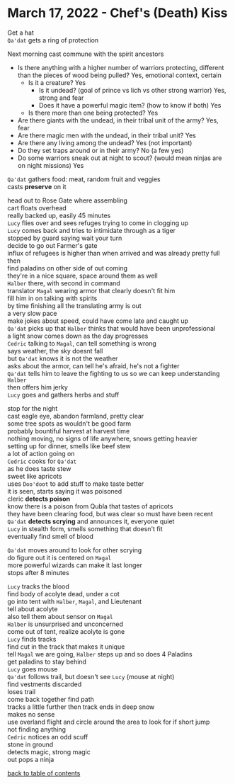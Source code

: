 # March 17, 2022 - Chef's (Death) Kiss

Get a hat  
`Qa'dat` gets a ring of protection  

Next morning cast commune with the spirit ancestors  
- Is there anything with a higher number of warriors protecting, different than the pieces of wood being pulled? Yes, emotional context, certain
    - Is it a creature? Yes
        - Is it undead? (goal of prince vs lich vs other strong warrior) Yes, strong and fear
        - Does it have a powerful magic item? (how to know if both) Yes
    - Is there more than one being protected? Yes
- Are there giants with the undead, in their tribal unit of the army? Yes, fear
- Are there magic men with the undead, in their tribal unit? Yes
- Are there any living among the undead? Yes (not important)
- Do they set traps around or in their army? No (a few yes) 
- Do some warriors sneak out at night to scout? (would mean ninjas are on night missions) Yes  

`Qa'dat` gathers food: meat, random fruit and veggies  
casts **preserve** on it  

head out to Rose Gate where assembling  
cart floats overhead  
really backed up, easily 45 minutes  
`Lucy` flies over and sees refuges trying to come in clogging up  
`Lucy` comes back and tries to intimidate through as a tiger  
stopped by guard saying wait your turn  
decide to go out Farmer's gate  
influx of refugees is higher than when arrived and was already pretty full then  
find paladins on other side of out coming  
they're in a nice square, space around them as well  
`Halber` there, with second in command  
translator `Magal` wearing armor that clearly doesn't fit him  
fill him in on talking with spirits  
by time finishing all the translating army is out  
a very slow pace  
make jokes about speed, could have come late and caught up  
`Qa'dat` picks up that `Halber` thinks that would have been unprofessional  
a light snow comes down as the day progresses  
`Cedric` talking to `Magal`, can tell something is wrong  
says weather, the sky doesnt fall   
but `Qa'dat` knows it is not the weather  
asks about the armor, can tell he's afraid, he's not a fighter  
`Qa'dat` tells him to leave the fighting to us so we can keep understanding `Halber`  
then offers him jerky  
`Lucy` goes and gathers herbs and stuff  

stop for the night  
cast eagle eye, abandon farmland, pretty clear  
some tree spots as wouldn't be good farm  
probably bountiful harvest at harvest time  
nothing moving, no signs of life anywhere, snows getting heavier  
setting up for dinner, smells like beef stew  
a lot of action going on  
`Cedric` cooks for `Qa'dat`  
as he does taste stew  
sweet like apricots  
uses `Doo'doot` to add stuff to make taste better  
it is seen, starts saying it was poisoned  
cleric **detects poison**  
know there is a poison from Qubla that tastes of apricots  
they have been clearing food, but was clear so must have been recent  
`Qa'dat` **detects scrying** and announces it, everyone quiet  
`Lucy` in stealth form, smells something that doesn't fit  
eventually find smell of blood  

`Qa'dat` moves around to look for other scrying  
do figure out it is centered on `Magal`  
more powerful wizards can make it last longer   
stops after 8 minutes  

`Lucy` tracks the blood  
find body of acolyte dead, under a cot  
go into tent with `Halber`, `Magal`, and Lieutenant  
tell about acolyte  
also tell them about sensor on `Magal`  
`Halber` is unsurprised and unconcerned  
come out of tent, realize acolyte is gone  
`Lucy` finds tracks  
find cut in the track that makes it unique  
tell `Magal` we are going, `Halber` steps up and so does 4 Paladins  
get paladins to stay behind  
`Lucy` goes mouse  
`Qa'dat` follows trail, but doesn't see `Lucy` (mouse at night)  
find vestments discarded  
loses trail  
come back together find path  
tracks a little further then track ends in deep snow  
makes no sense  
use overland flight and circle around the area to look for if short jump  
not finding anything  
`Cedric` notices an odd scuff  
stone in ground  
detects magic, strong magic  
out pops a ninja  

[back to table of contents](/sessions/README.md)
